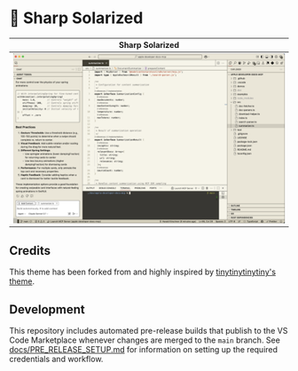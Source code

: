# 🔪 Sharp Solarized


| Sharp Solarized |
| -----------------------|
| ![image](./bqhrkbe8.png) |


## Credits
This theme has been forked from and highly inspired by [tinytinytinytiny's theme](https://github.com/tinytinytinytiny/solarized-high-contrast-light).

## Development

This repository includes automated pre-release builds that publish to the VS Code Marketplace whenever changes are merged to the `main` branch. See [docs/PRE_RELEASE_SETUP.md](docs/PRE_RELEASE_SETUP.md) for information on setting up the required credentials and workflow.
